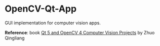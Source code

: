# OpenCV-Qt-App
GUI implementation for computer vision apps.

**Reference**: book [Qt 5 and OpenCV 4 Computer Vision Projects](https://github.com/PacktPublishing/Qt-5-and-OpenCV-4-Computer-Vision-Projects/tree/master) by Zhuo Qingliang


